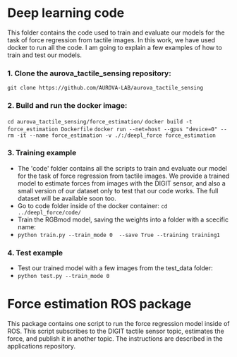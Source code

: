 # Deep learning code
This folder contains the code used to train and evaluate our models for the task of force regression from tactile images. In this work, we have used docker to run all the code. I am going to explain a few examples of how to train and test our models.

### 1. Clone the aurova_tactile_sensing repository:
`git clone https://github.com/AUROVA-LAB/aurova_tactile_sensing `

### 2. Build and run the docker image:
`cd aurova_tactile_sensing/force_estimation/`
`docker build -t force_estimation Dockerfile`
`docker run --net=host --gpus "device=0" --rm -it --name force_estimation -v ./:/deepl_force force_estimation`

### 3. Training example
- The 'code' folder contains all the scripts to train and evaluate our model for the task of force regression from tactile images. We provide a trained model to estimate forces from images with the DIGIT sensor, and also a small version of our dataset only to test that our code works. The full dataset will be available soon too.
- Go to code folder inside of the docker container:
`cd ../deepl_force/code/`
- Train the RGBmod model, saving the weights into a folder with a scecific name:
- `python train.py --train_mode 0  --save True --training training1`

### 4. Test example
- Test our trained model with a few images from the test_data folder:
- `python test.py --train_mode 0`

# Force estimation ROS package
This package contains one script to run the force regression model inside of ROS. This script subscribes to the DIGIT tactile sensor topic, estimates the force, and publish it in another topic. The instructions are described in the applications repository.

